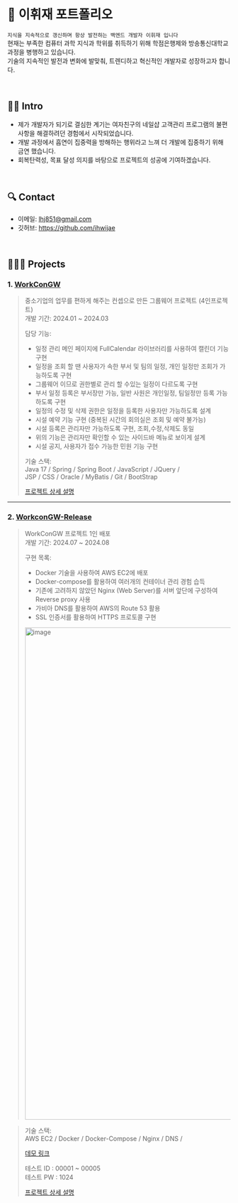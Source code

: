 # 📌 이휘재 포트폴리오
`지식을 지속적으로 갱신하며 항상 발전하는 백엔드 개발자 이휘재 입니다`  
현재는 부족한 컴퓨터 과학 지식과 학위를 취득하기 위해 학점은행제와 방송통신대학교 과정을 병행하고 있습니다.  
기술의 지속적인 발전과 변화에 발맞춰, 트렌디하고 혁신적인 개발자로 성장하고자 합니다.

<br>

## 🙋🏻 Intro
- 제가 개발자가 되기로 결심한 계기는 여자친구의 네일샵 고객관리 프로그램의 불편사항을 해결하려던 경험에서 시작되었습니다.
- 개발 과정에서 흡연이 집중력을 방해하는 행위라고 느껴 더 개발에 집중하기 위해 금연 했습니다.
- 회복탄력성, 목표 달성 의지를 바탕으로 프로젝트의 성공에 기여하겠습니다.

<br>

## 🔍 Contact
- 이메일: lhj851@gmail.com
- 깃허브: https://github.com/ihwijae

<br>

## 🧑🏻‍💻 Projects
### 1. [WorkConGW](https://github.com/ihwijae/WorkConGW) 
> 중소기업의 업무를 편하게 해주는 컨셉으로 만든 그룹웨어 프로젝트 (4인프로젝트)  
> 개발 기간: 2024.01 ~ 2024.03  
> 
> 담당 기능:
> - 일정 관리 메인 페이지에 FullCalendar 라이브러리를 사용하여 캘린더 기능 구현  
> - 일정을 조회 할 땐 사용자가 속한 부서 및 팀의 일정, 개인 일정만 조회가 가능하도록 구현  
> - 그룹웨어 이므로 권한별로 관리 할 수있는 일정이 다르도록 구현  
> - 부서 일정 등록은 부서장만 가능, 일반 사원은 개인일정, 팀일정만 등록 가능하도록 구현  
> - 일정의 수정 및 삭제 권한은 일정을 등록한 사용자만 가능하도록 설계  
> - 시설 예약 기능 구현 (중복된 시간의 회의실은 조회 및 예약 불가능)  
> - 시설 등록은 관리자만 가능하도록 구현, 조회,수정,삭제도 동일  
> - 위의 기능은 관리자만 확인할 수 있는 사이드바 메뉴로 보이게 설계  
> - 시설 공지, 사용자가 접수 가능한 민원 기능 구현  
> 
> 기술 스택:  
> Java 17 / Spring / Spring Boot / JavaScript / JQuery /  
> JSP / CSS / Oracle / MyBatis / Git / BootStrap
>
> [프로젝트 상세 설명](https://github.com/ihwijae/WorkConGW)
---

### 2. [WorkconGW-Release](https://github.com/ihwijae/workcon-release)
> WorkConGW 프로젝트 1인 배포  
> 개발 기간: 2024.07 ~ 2024.08  
>
> 구현 목록:
> - Docker 기술을 사용하여 AWS EC2에 배포  
> - Docker-compose를 활용하여 여러개의 컨테이너 관리 경험 습득  
> - 기존에 고려하지 않았던 Nginx (Web Server)를 서버 앞단에 구성하여 Reverse proxy 사용  
> - 가비아 DNS를 활용하여 AWS의 Route 53 활용
> - SSL 인증서를 활용하여 HTTPS 프로토콜 구현
>
> <img width="1109" alt="image" src="https://github.com/user-attachments/assets/a6a1f2d6-838f-411f-952a-f79e74cfeab9">

>
> 기술 스택:  
> AWS EC2 / Docker / Docker-Compose / Nginx / DNS /
>
> [데모 링크](https://workcongw.store/)
>
> 테스트 ID : 00001 ~ 00005<br>
> 테스트 PW : 1024
> 
> [프로젝트 상세 설명](https://github.com/ihwijae/workcon-release)
